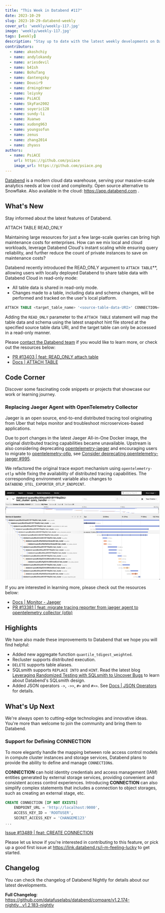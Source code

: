 ```yaml
---
title: "This Week in Databend #117"
date: 2023-10-29
slug: 2023-10-29-databend-weekly
cover_url: 'weekly/weekly-117.jpg'
image: 'weekly/weekly-117.jpg'
tags: [weekly]
description: "Stay up to date with the latest weekly developments on Databend!"
contributors:
  - name: akoshchiy
  - name: andylokandy
  - name: ariesdevil
  - name: b41sh
  - name: BohuTang
  - name: dantengsky
  - name: Dousir9
  - name: drmingdrmer
  - name: leiysky
  - name: PsiACE
  - name: SkyFan2002
  - name: soyeric128
  - name: sundy-li
  - name: Xuanwo
  - name: xudong963
  - name: youngsofun
  - name: zenus
  - name: zhang2014
  - name: zhyass
authors:
  - name: PsiACE
    url: https://github.com/psiace
    image_url: https://github.com/psiace.png
---
```


[Databend](https://github.com/datafuselabs/databend) is a modern cloud data warehouse, serving your massive-scale analytics needs at low cost and complexity. Open source alternative to Snowflake. Also available in the cloud: <https://app.databend.com> .

## What's New

Stay informed about the latest features of Databend.

ATTACH TABLE READ_ONLY

Maintaining large resources for just a few large-scale queries can bring high maintenance costs for enterprises. How can we mix local and cloud workloads, leverage Databend Cloud's instant scaling while ensuring query reliability, and further reduce the count of private instances to save on maintenance costs?

Databend recently introduced the READ_ONLY argument to `ATTACH TABLE`**, allowing users with locally deployed Databend to share table data with Databend Cloud in read-only mode:

- All table data is shared in read-only mode.
- Changes made to a table, including data and schema changes, will be performed and tracked on the user's local platform.

```sql
ATTACH TABLE <target_table_name> '<source-table-data-URI>' CONNECTION=(<connection_parameters>) READ_ONLY
```

Adding the `READ_ONLY` parameter to the `ATTACH TABLE` statement will map the table data and schema using the latest snapshot hint file stored at the specified source table data URI, and the target table can only be accessed in a read-only manner.

Please [contact the Databend team](https://www.databend.com/contact-us) if you would like to learn more, or check out the resources below:

- [PR #13403 | feat: READ_ONLY attach table](https://github.com/datafuselabs/databend/pull/13403)
- [Docs | ATTACH TABLE](https://databend.rs/doc/sql-commands/ddl/table/attach-table)

## Code Corner

Discover some fascinating code snippets or projects that showcase our work or learning journey.

### Replacing Jaeger Agent with OpenTelemetry Collector

Jaeger is an open source, end-to-end distributed tracing tool originating from Uber that helps monitor and troubleshoot microservices-based applications.

Due to port changes in the latest Jaeger All-in-One Docker image, the original distributed tracing capabilities became unavailable. Upstream is also considering deprecating [opentelemetry-jaeger](https://crates.io/crates/opentelemetry-jaeger) and encouraging users to migrate to [opentelemetry-otlp](https://crates.io/crates/opentelemetry-otlp), see [Consider deprecating opentelemetry-jaeger #995](https://github.com/open-telemetry/opentelemetry-rust/issues/995).

We refactored the original trace export mechanism using `opentelemetry-otlp` while fixing the availability of distributed tracing capabilities. The corresponding environment variable also changes to `DATABEND_OTEL_EXPORTER_OTLP_ENDPOINT`.

![img](../static/img/blog/databend-with-jaeger.jpg)

If you are interested in learning more, please check out the resources below:

- [Docs | Monitor - Jaeger](https://databend.rs/doc/monitor/tools/jaeger)
- [PR #13381 | feat: migrate tracing reporter from jaeger agent to opentelemetry collector (otlp)](https://github.com/datafuselabs/databend/pull/13381/)

## Highlights

We have also made these improvements to Databend that we hope you will find helpful:

- Added new aggregate function `quantile_tdigest_weighted`.
- Recluster supports distributed execution.
- `DELETE` supports table aliases.
- SQLsmith supports `REPLACE INTO` and `HINT`. Read the latest blog [Leveraging Randomized Testing with SQLsmith to Uncover Bugs](https://databend.rs/blog/2023-10-24-sqlsmith-hero) to learn about Databend's SQLsmith design.
- Added JSON operators `->`, `->>`, `#>` and `#>>`. See [Docs | JSON Operators](https://databend.rs/doc/sql-functions/json-operators/) for details.

## What's Up Next

We're always open to cutting-edge technologies and innovative ideas. You're more than welcome to join the community and bring them to Databend.

### Support for Defining CONNECTION

To more elegantly handle the mapping between role access control models in compute cluster instances and storage services, Databend plans to provide the ability to define and manage `CONNECTION`s.

**CONNECTION** can hold identity credentials and access management (IAM) entities generated by external storage services, providing convenient and consistent access control experiences. Introducing **CONNECTION** can also simplify complex statements that includes a connection to object storages, such as creating an external stage, etc.


```sql
CREATE CONNECTION [IF NOT EXISTS]
    ENDPOINT_URL = 'http://localhost:9000',
    ACCESS_KEY_ID = 'ROOTUSER',
    SECRET_ACCESS_KEY = 'CHANGEME123'
...
```

[Issue #13489 | feat: CREATE CONNECTION](https://github.com/datafuselabs/databend/issues/13489)

Please let us know if you're interested in contributing to this feature, or pick up a good first issue at <https://link.databend.rs/i-m-feeling-lucky> to get started.

## Changelog

You can check the changelog of Databend Nightly for details about our latest developments.

**Full Changelog**: <https://github.com/datafuselabs/databend/compare/v1.2.174-nightly...v1.2.183-nightly>

